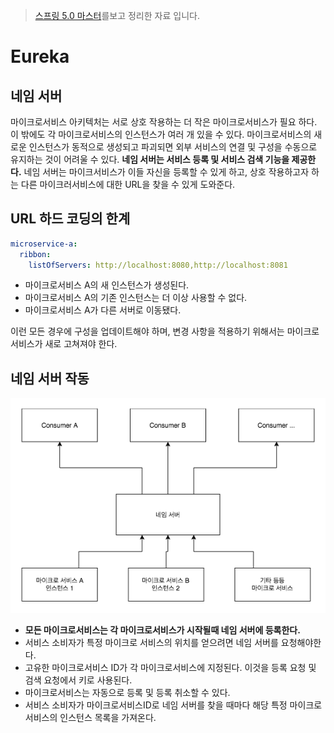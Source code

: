 > [스프링 5.0 마스터](http://acornpub.co.kr/book/mastering-spring-5.0)를보고 정리한 자료 입니다.

# Eureka

## 네임 서버
마이크로서비스 아키텍처는 서로 상호 작용하는 더 작은 마이크로서비스가 필요 하다. 이 밖에도 각 마이크로서비스의 인스턴스가 여러 개 있을 수 있다. 마이크로서비스의 새로운 인스턴스가 동적으로 생성되고 파괴되면 외부 서비스의 연결 및 구성을 수동으로 유지하는 것이 어려울 수 있다. **네임 서버는 서비스 등록 및 서비스 검색 기능을 제공한다.** 네임 서버는 마이크서비스가 이들 자신을 등록할 수 있게 하고, 상호 작용하고자 하는 다른 마이크러서비스에 대한 URL을 찾을 수 있게 도와준다.

## URL 하드 코딩의 한계

```yml
microservice-a:
  ribbon:
    listOfServers: http://localhost:8080,http://localhost:8081
```
* 마이크로서비스 A의 새 인스턴스가 생성된다.
* 마이크로서비스 A의 기존 인스턴스는 더 이상 사용할 수 없다.
* 마이크로서비스 A가 다른 서버로 이동됐다.

이런 모든 경우에 구성을 업데이트해야 하며, 변경 사항을 적용하기 위해서는 마이크로서비스가 새로 고쳐져야 한다.

## 네임 서버 작동

![](../static/name-server.png)

* **모든 마이크로서비스는 각 마이크로서비스가 시작될때 네임 서버에 등록한다.**
* 서비스 소비자가 특정 마이크로 서비스의 위치를 얻으려면 네임 서버를 요청해야한다.
* 고유한 마이크로서비스 ID가 각 마이크로서비스에 지정된다. 이것을 등록 요청 및 검색 요청에서 키로 사용된다.
* 마이크로서비스는 자동으로 등록 및 등록 취소할 수 있다.
* 서비스 소비자가 마이크로서비스ID로 네임 서버를 찾을 때마다 해당 특정 마이크로서비스의 인스턴스 목록을 가져온다.